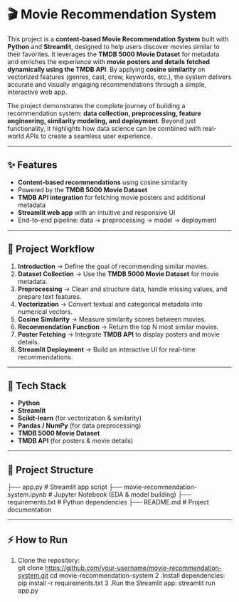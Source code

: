 # 🎬 Movie Recommendation System  

This project is a **content-based Movie Recommendation System** built with **Python** and **Streamlit**, designed to help users discover movies similar to their favorites. It leverages the **TMDB 5000 Movie Dataset** for metadata and enriches the experience with **movie posters and details fetched dynamically using the TMDB API**. By applying **cosine similarity** on vectorized features (genres, cast, crew, keywords, etc.), the system delivers accurate and visually engaging recommendations through a simple, interactive web app.  

The project demonstrates the complete journey of building a recommendation system: **data collection, preprocessing, feature engineering, similarity modeling, and deployment**. Beyond just functionality, it highlights how data science can be combined with real-world APIs to create a seamless user experience.  

---

## ✨ Features  
- **Content-based recommendations** using cosine similarity  
- Powered by the **TMDB 5000 Movie Dataset**  
- **TMDB API integration** for fetching movie posters and additional metadata  
- **Streamlit web app** with an intuitive and responsive UI  
- End-to-end pipeline: data → preprocessing → model → deployment  

---

## 📌 Project Workflow  

1. **Introduction** → Define the goal of recommending similar movies.  
2. **Dataset Collection** → Use the **TMDB 5000 Movie Dataset** for movie metadata.  
3. **Preprocessing** → Clean and structure data, handle missing values, and prepare text features.  
4. **Vectorization** → Convert textual and categorical metadata into numerical vectors.  
5. **Cosine Similarity** → Measure similarity scores between movies.  
6. **Recommendation Function** → Return the top N most similar movies.  
7. **Poster Fetching** → Integrate **TMDB API** to display posters and movie details.  
8. **Streamlit Deployment** → Build an interactive UI for real-time recommendations.  

---

## 🚀 Tech Stack  

- **Python**  
- **Streamlit**  
- **Scikit-learn** (for vectorization & similarity)  
- **Pandas / NumPy** (for data preprocessing)  
- **TMDB 5000 Movie Dataset**  
- **TMDB API** (for posters & movie details)  

---

## 📂 Project Structure  

├── app.py # Streamlit app script
├── movie-recommendation-system.ipynb # Jupyter Notebook (EDA & model building)
├── requirements.txt # Python dependencies
├── README.md # Project documentation

---

## ⚡ How to Run  

1. Clone the repository:  
   git clone https://github.com/your-username/movie-recommendation-system.git
   cd movie-recommendation-system
2 .Install dependencies:
   pip install -r requirements.txt
3 .Run the Streamlit app:
   streamlit run app.py
